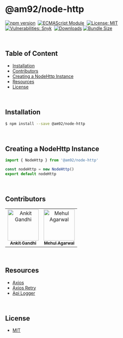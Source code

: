 # @am92/node-http

[![npm version](https://img.shields.io/npm/v/@am92/node-http?style=for-the-badge)](https://www.npmjs.com/package/@am92/node-http)&nbsp;
[![ECMAScript Module](https://img.shields.io/badge/ECMAScript-Module%20Only-red?style=for-the-badge)](https://nodejs.org/api/esm.html)&nbsp;
[![License: MIT](https://img.shields.io/npm/l/@am92/node-http?color=yellow&style=for-the-badge)](https://opensource.org/licenses/MIT)&nbsp;
[![Vulnerabilities: Snyk](https://img.shields.io/snyk/vulnerabilities/npm/@am92/node-http?style=for-the-badge)](https://security.snyk.io/package/npm/@am92%2Fnode-http)&nbsp;
[![Downloads](https://img.shields.io/npm/dy/@am92/node-http?style=for-the-badge)](https://npm-stat.com/charts.html?package=%40m92%2Fnode-http)
[![Bundle Size](https://img.shields.io/bundlephobia/minzip/@am92/node-http?style=for-the-badge)](https://bundlephobia.com/package/@am92/node-http)

<br />

## Table of Content
- [Installation](#installation)
- [Contributors](#contributors)
- [Creating a NodeHttp Instance](#creating-a-nodehttp-instance)
- [Resources](#resources)
- [License](#license)

<br />

## Installation
```bash
$ npm install --save @am92/node-http
```
<br />

## Creating a NodeHttp Instance
```javascript
import { NodeHttp } from '@am92/node-http'

const nodeHttp = new NodeHttp()
export default nodeHttp
```

<br />

## Contributors
<table>
  <tbody>
    <tr>
      <td align="center">
        <a href='https://github.com/ankitgandhi452'>
          <img src="https://avatars.githubusercontent.com/u/8692027?s=400&v=4" width="100px;" alt="Ankit Gandhi"/>
          <br />
          <sub><b>Ankit Gandhi</b></sub>
        </a>
      </td>
      <td align="center">
        <a href='https://github.com/agarwalmehul'>
          <img src="https://avatars.githubusercontent.com/u/8692023?s=400&v=4" width="100px;" alt="Mehul Agarwal"/>
          <br />
          <sub><b>Mehul Agarwal</b></sub>
        </a>
      </td>
    </tr>
  </tbody>
</table>

<br />

## Resources
* [Axios](https://www.npmjs.com/package/axios)
* [Axios Retry](https://www.npmjs.com/package/axios-retry)
* [Api Logger](https://www.npmjs.com/package/@am92/api-logger)

<br />

## License
* [MIT](https://opensource.org/licenses/MIT)


<br />
<br />
